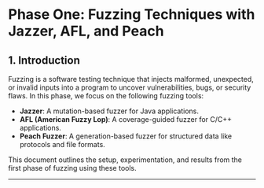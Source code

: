 # Phase One: Fuzzing Techniques with Jazzer, AFL, and Peach

## 1. Introduction

Fuzzing is a software testing technique that injects malformed, unexpected, or invalid inputs into a program to uncover vulnerabilities, bugs, or security flaws. In this phase, we focus on the following fuzzing tools:

- **Jazzer**: A mutation-based fuzzer for Java applications.
- **AFL (American Fuzzy Lop)**: A coverage-guided fuzzer for C/C++ applications.
- **Peach Fuzzer**: A generation-based fuzzer for structured data like protocols and file formats.

This document outlines the setup, experimentation, and results from the first phase of fuzzing using these tools.

---
